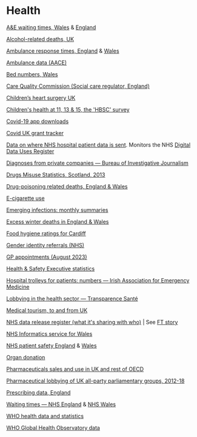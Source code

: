 # Health

[A&E waiting times, Wales](https://statswales.gov.wales/Catalogue/Health-and-Social-Care/NHS-Hospital-Waiting-Times/emergency-department) & [England](https://www.england.nhs.uk/statistics/statistical-work-areas/ae-waiting-times-and-activity/)

[Alcohol-related deaths, UK](https://www.ons.gov.uk/peoplepopulationandcommunity/healthandsocialcare/causesofdeath/bulletins/alcoholrelateddeathsintheunitedkingdom/registeredin2020/relateddata)

[Ambulance response times, England](https://www.england.nhs.uk/statistics/statistical-work-areas/ambulance-quality-indicators/) & [Wales](https://statswales.gov.wales/Catalogue/Health-and-Social-Care/NHS-Performance/Ambulance-Services)

[Ambulance data (AACE)](https://aace.org.uk/uk-ambulance-service/national-ambulance-data/)

[Bed numbers, Wales](https://statswales.gov.wales/Catalogue/Health-and-Social-Care/NHS-Hospital-Activity/nhs-activity-and-capacity-during-the-coronavirus-pandemic/nhsbed-by-date-use)

[Care Quality Commission (Social care regulator, England)](https://www.cqc.org.uk)

[Children’s heart surgery UK](https://childrensheartsurgery.info/)

[Children's health at 11, 13 & 15, the 'HBSC' survey](http://www.hbsc.org/)

[Covid-19 app downloads](https://www.gov.uk/government/publications/nhs-covid-19-app-statistics)

[Covid UK grant tracker](https://covidtracker.threesixtygiving.org/)

[Data on where NHS hospital patient data is sent](https://theysolditanyway.com/). Monitors the NHS [Digital Data Uses Register](https://digital.nhs.uk/services/data-access-request-service-dars/data-uses-register)

[Diagnoses from private companies — Bureau of Investigative Journalism](https://docs.google.com/spreadsheets/d/1JH5yfqJk-T5d6KG6hISm5VkM67xXY-1DBVZkRewA7lU/edit#gid=878013472)

[Drugs Misuse Statistics, Scotland, 2013](https://data.gov.uk/dataset/c9722747-175e-49e8-b0b9-f89b7255fca5/drugs-misuse-statistics-scotland)

[Drug-poisoning related deaths, England & Wales](https://www.ons.gov.uk/peoplepopulationandcommunity/birthsdeathsandmarriages/deaths/datasets/deathsrelatedtodrugpoisoningbyselectedsubstances)

[E-cigarette use](https://www.ons.gov.uk/peoplepopulationandcommunity/healthandsocialcare/drugusealcoholandsmoking/datasets/ecigaretteuseingreatbritain)

[Emerging infections: monthly summaries](https://www.gov.uk/government/publications/emerging-infections-monthly-summaries)

[Excess winter deaths in England & Wales](https://www.ons.gov.uk/peoplepopulationandcommunity/birthsdeathsandmarriages/deaths/bulletins/excesswintermortalityinenglandandwales/2021to2022provisionaland2020to2021final)

[Food hygiene ratings for Cardiff](https://ratings.food.gov.uk/authority-search-landing/556)

[Gender identity referrals (NHS)](https://gids.nhs.uk/about-us/number-of-referrals/)

[GP appointments (August 2023)](https://digital.nhs.uk/data-and-information/publications/statistical/appointments-in-general-practice/august-2023)

[Health & Safety Executive statistics](https://www.hse.gov.uk/statistics/a-z.htm)

[Hospital trolleys for patients: numbers — Irish Association for Emergency Medicine](https://iaem.ie/public/trolley-watch/)

[Lobbying in the health sector — Transparence Santé](https://www.eurosfordocs.fr)

[Medical tourism, to and from UK](https://www.ons.gov.uk/aboutus/transparencyandgovernance/freedomofinformationfoi/medicaltourismin2019andtotalvisitstoandfromtheuk2015to2019)

[NHS data release register (what it's sharing with who)](https://digital.nhs.uk/services/data-access-request-service-dars/register-of-approved-data-releases) | See [FT story](https://www.ft.com/content/6f9f6f1f-e2d1-4646-b5ec-7d704e45149e)

[NHS Informatics service for Wales](https://nwis.nhs.wales)

[NHS patient safety England](https://www.england.nhs.uk/patient-safety/monthly-data-patient-safety-incident-reports/) & [Wales](https://gov.wales/patient-safety)

[Organ donation](https://www.organdonation.nhs.uk/helping-you-to-decide/about-organ-donation/statistics-about-organ-donation/transplant-activity-report/)

[Pharmaceuticals sales and use in UK and rest of OECD](https://www.oecd-ilibrary.org/social-issues-migration-health/data/oecd-health-statistics/oecd-health-data-pharmaceutical-market_data-00545-en)

[Pharmaceutical lobbying of UK all-party parliamentary groups, 2012-18](https://researchdata.bath.ac.uk/943/)

[Prescribing data, England](https://openprescribing.net/)

[Waiting times — NHS England](https://www.england.nhs.uk/statistics/statistical-work-areas/rtt-waiting-times/) & [NHS Wales](https://www.wales.nhs.uk/nhswalesaboutus/nhswaitingtimes)

[WHO health data and statistics](https://www.who.int/healthinfo/statistics/en/)

[WHO Global Health Observatory data](http://apps.who.int/gho/data/node.home)
